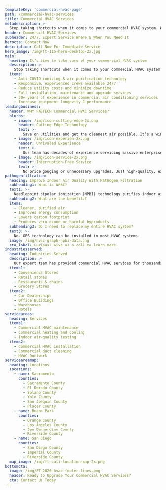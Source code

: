 ```yaml
---
templateKey: 'commercial-hvac-page'
path: /commercial-hvac-services
title: Commercial HVAC Services
metadescription: >-
  Stop taking shortcuts when it comes to your commercial HVAC system. With the right commercial HVAC service provider, you’ll not only save on utility costs, but you’ll have a reliable, high-performing heating, cooling and air system that will last you for years to come.
header: Commercial HVAC Services
subheader: 24/7, Expert Service Where & When You Need It
herocta: Contact Now
description: Call Now For Immediate Service
hero_image: /img/ft-115-hero-desktop-2x.jpg
main:
  heading: It’s time to take care of your commercial HVAC system
  description: >-
    Stop taking shortcuts when it comes to your commercial HVAC system. With the right commercial HVAC service provider, you’ll not only save on utility costs, but you’ll have a reliable, high-performing heating, cooling and air system that will last you for years to come.
  items:
    - Anti-COVID ionizing & air purification technology
    - Responsive, experienced crews available 24/7
    - Reduce utility costs and minimize downtime
    - Full installation, maintenance and upgrade services
    - 50+ years of experience in commercial air conditioning services
    - Increase equipment longevity & performance
leadingbusiness:
  header: WHY FASTECH Commercial HVAC Services?
  blurbs:
    - image: /img/icon-cutting-edge-2x.png
      header: Cutting-Edge Technology
      text: >-
        Save on utilities and get the cleanest air possible. It’s a win-win for your organization, employee health and the environment.
    - image: /img/icon-experien-2x.png
      header: Unrivaled Experience
      text: >-
        Our team has decades of experience servicing massive enterprises to local businesses. You’ll have a partner you can always rely on.
    - image: /img/icon-service-2x.png
      header: Interruption-Free Service
      text: >-
        No price gouging or unnecessary upgrades. Just high-quality, expert service that keeps your commercial AC system running smoothly with minimal interruption.
pathogenfiltration:
  heading: Improve Indoor Air Quality With Pathogen Filtration
  subheading1: What is NPBI?
  text1: >-
    Needlepoint bipolar ionization (NPBI) technology purifies indoor air, by eliminating airborne particles, pathogens and odors, including COVID-19. <strong>An independent lab test showed GPS air technology had a 90% rate of reduction of coronavirus particles.</strong>
  subheading2: What are the benefits?
  items:
    - Cleaner, purified air
    - Improves energy consumption
    - Lowers carbon footprint
    - Produces zero ozone or harmful byproducts
  subheading3: Do I need to replace my entire HVAC system?
  text3: >-
    No. GPS technology can be installed in most HVAC systems.
  image: /img/hvac-graph-npbi-data.png
  cta_label: Curious? Give us a call to learn more.
industriesserved:
  heading: Industries Served
  description: >-
    Our expert team has provided commercial HVAC services for thousands of clients across nearly every industry, including:
  items1:
    - Convenience Stores
    - Retail stores
    - Restaurants & chains
    - Grocery Stores
  items2:
    - Car Dealerships
    - Office Buildings
    - Warehouses
    - Hotels
serviceareas:
  heading: Services
  items1:
    - Commercial HVAC maintenance
    - Commercial heating and cooling
    - Indoor air-quality testing
  items2:
    - Commercial HVAC installation
    - Commercial duct cleaning
    - HVAC Ductwork
serviceareamap:
  heading: Locations
  locations:
    - name: Sacramento
      counties:
        - Sacramento County
        - El Dorado County
        - Solano County
        - Yolo County
        - San Joaquin County
        - Placer County
    - name: Buena Park
      counties:
        - Orange County
        - Los Angeles County
        - San Bernardino County
        - Riverside County
    - name: San Diego
      counties:
        - San Diego County
        - Imperial County
        - Riverside County
  map_image: /img/ft-cali-location-map-2x.png
bottomcta:
  image: /img/FT-2020-hvac-footer-lines.png
  header: Ready to Upgrade Your Commercial HVAC Services?
  cta: Contact Us Today
---
```

